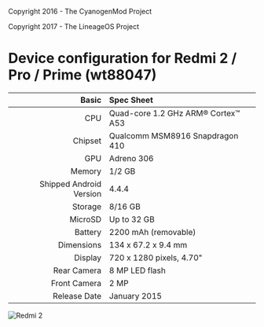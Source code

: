 Copyright 2016 - The CyanogenMod Project

Copyright 2017 - The LineageOS Project

Device configuration for Redmi 2 / Pro / Prime (wt88047)
========================================================

Basic   | Spec Sheet
-------:|:-------------------------
CPU     | Quad-core 1.2 GHz ARM® Cortex™ A53
Chipset | Qualcomm MSM8916 Snapdragon 410
GPU     | Adreno 306
Memory  | 1/2 GB
Shipped Android Version | 4.4.4
Storage | 8/16 GB
MicroSD | Up to 32 GB
Battery | 2200 mAh (removable)
Dimensions | 134 x 67.2 x 9.4 mm
Display | 720 x 1280 pixels, 4.70"
Rear Camera  | 8 MP LED flash
Front Camera | 2 MP
Release Date | January 2015

![Redmi 2](http://cdn.ndtv.com/tech/xiaomi_redmi_2_white_screen.jpg "Redmi 2")
